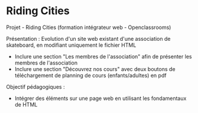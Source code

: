 # Riding Cities

Projet - Riding Cities (formation intégrateur web - Openclassrooms)

Présentation :
Evolution d'un site web existant d'une association de skateboard, en modifiant uniquement le fichier HTML

 - Inclure une section "Les membres de l'association" afin de présenter les membres de l'association
 - Inclure une section "Découvrez nos cours" avec deux boutons de téléchargement de planning de cours (enfants/adultes) en pdf


Objectif pédagogiques : 
 - Intégrer des éléments sur une page web en utilisant les fondamentaux de HTML

